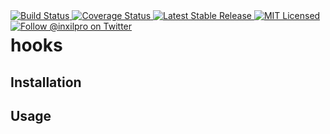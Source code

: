 <div style="float: right;">
	<a href="https://github.com/glhd/hooks/actions" target="_blank">
		<img 
			src="https://github.com/glhd/hooks/workflows/PHPUnit/badge.svg" 
			alt="Build Status" 
		/>
	</a>
	<a href="https://codeclimate.com/github/glhd/hooks/test_coverage" target="_blank">
		<img 
			src="https://api.codeclimate.com/v1/badges/change-me/test_coverage" 
			alt="Coverage Status" 
		/>
	</a>
	<a href="https://packagist.org/packages/glhd/hooks" target="_blank">
        <img 
            src="https://poser.pugx.org/glhd/hooks/v/stable" 
            alt="Latest Stable Release" 
        />
	</a>
	<a href="./LICENSE" target="_blank">
        <img 
            src="https://poser.pugx.org/glhd/hooks/license" 
            alt="MIT Licensed" 
        />
    </a>
    <a href="https://twitter.com/inxilpro" target="_blank">
        <img 
            src="https://img.shields.io/twitter/follow/inxilpro?style=social" 
            alt="Follow @inxilpro on Twitter" 
        />
    </a>
</div>

# hooks

## Installation

## Usage
